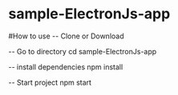 # sample-ElectronJs-app
#How to use
-- Clone or Download

-- Go to directory
cd sample-ElectronJs-app

-- install dependencies
npm install

-- Start project
npm start
